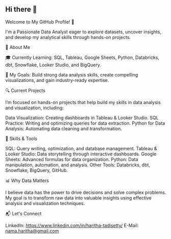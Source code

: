 ## Hi there 👋

Welcome to My GitHub Profile! 👋

I'm a Passionate Data Analyst eager to explore datasets, uncover insights, and develop my analytical skills through hands-on projects.

📌 About Me

🎓 Currently Learning: SQL, Tableau, Google Sheets, Python, Databricks, dbt, Snowflake, Looker Studio, and BigQuery.

🎯 My Goals: Build strong data analysis skills, create compelling visualizations, and gain industry-ready expertise.

🔍 Current Projects

I’m focused on hands-on projects that help build my skills in data analysis and visualization, including:

Data Visualization: Creating dashboards in Tableau & Looker Studio.
SQL Practice: Writing and optimizing queries for data extraction.
Python for Data Analysis: Automating data cleaning and transformation.

🔧 Skills & Tools

SQL: Query writing, optimization, and database management.
Tableau & Looker Studio: Data storytelling through interactive dashboards.
Google Sheets: Advanced formulas for data organization.
Python: Data manipulation, automation, and analysis.
Other Tools: Databricks, dbt, Snowflake, BigQuery, GitHub.

📊 Why Data Matters

I believe data has the power to drive decisions and solve complex problems. My goal is to transform raw data into valuable insights using effective analysis and visualization techniques.


📬 Let's Connect

LinkedIn: https://www.linkedin.com/in/haritha-tadisetty/
E-Mail: nama.haritha@gmail.com
